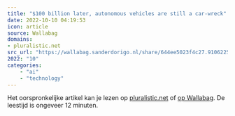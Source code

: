 ```yaml
---
title: "$100 billion later, autonomous vehicles are still a car-wreck"
date: 2022-10-10 04:19:53
icon: article
source: Wallabag
domains:
- pluralistic.net
src_url: "https://wallabag.sanderdorigo.nl/share/644ee5023f4c27.91062251"
2022: "10"
categories:
    - "ai"
    - "technology"
---
```

Het oorspronkelijke artikel kan je lezen op [pluralistic.net](https://pluralistic.net/2022/10/09/herbies-revenge/#100-billion-here-100-billion-there-pretty-soon-youre-talking-real-money) of [op Wallabag](https://wallabag.sanderdorigo.nl/share/644ee5023f4c27.91062251). De leestijd is ongeveer 12 minuten.